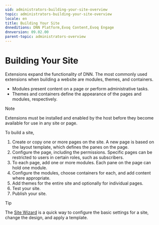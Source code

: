 ```yaml
---
uid: administrators-building-your-site-overview
topic: administrators-building-your-site-overview
locale: en
title: Building Your Site
dnneditions: DNN Platform,Evoq Content,Evoq Engage
dnnversion: 09.02.00
parent-topic: administrators-overview
---
```


# Building Your Site

Extensions expand the functionality of DNN. The most commonly used extensions when building a website are modules, themes, and containers.

*   Modules present content on a page or perform administrative tasks.
*   Themes and containers define the appearance of the pages and modules, respectively.

> [!Note]
> Extensions must be installed and enabled by the host before they become available for use in any site or page.

To build a site,

1.  Create or copy one or more pages on the site. A new page is based on the layout template, which defines the panes on the page.
2.  Configure the page, including the permissions. Specific pages can be restricted to users in certain roles, such as subscribers.
3.  To each page, add one or more modules. Each pane on the page can hold one module.
4.  Configure the modules, choose containers for each, and add content where appropriate.
5.  Add themes for the entire site and optionally for individual pages.
6.  Test your site.
7.  Publish your site.

> [!Tip]
> The [Site Wizard](xref:module-site-wizard) is a quick way to configure the basic settings for a site, change the design, and apply a template.